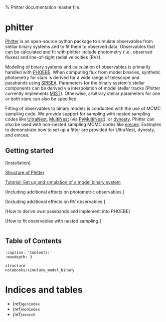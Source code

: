 % Phitter documentation master file.

# phitter

[Phitter](https://github.com/abhimat/phitter) is an open-source python package to simulate observables  from stellar binary systems and to fit them to observed data. Observables that can be calculated and fit with phitter include photometry (i.e., observed fluxes) and line-of-sight radial velocities (RVs).

Modeling of binary systems and calculation of observables is primarily handled with [PHOEBE](http://www.phoebe-project.org). When computing flux from model binaries, synthetic photometry for stars is derived for a wide range of telescope and passbands using [SPISEA](https://spisea.readthedocs.io/en/latest/). Parameters for the binary system's stellar components can be derived via interpolation of model stellar tracks (Phitter currently implements [MIST](http://waps.cfa.harvard.edu/MIST/)). Otherwise, arbitrary stellar parameters for one or both stars can also be specified.

Fitting of observables to binary models is conducted with the use of MCMC sampling code. We provide support for sampling with nested sampling codes like [UltraNest](https://johannesbuchner.github.io/UltraNest/), [MultiNest](https://github.com/farhanferoz/MultiNest) (via [PyMultiNest](https://github.com/JohannesBuchner/PyMultiNest)), or [dynesty](https://dynesty.readthedocs.io/en/stable/index.html). Phitter can also be used with non-nested sampling MCMC codes like [emcee](https://emcee.readthedocs.io/en/stable/). Examples to demonstrate how to set up a fitter are provided for UltraNest, dynesty, and emcee.

## Getting started

\[Installation\]

[Structure of Phitter](structure)

[Tutorial: Set up and simulation of a model binary system](notebooks/simulate_model_binary)

\[Including additional effects on photometric observables.\]

\[Including additional effects on RV observables.\]

\[How to derive own passbands and implement into PHOEBE\]

\[How to fit observables with nested sampling.\]

```{automodapi} phitter.fit
```
   

## Table of Contents

```{toctree}
:caption: 'Contents:'
:maxdepth: 3

structure
notebooks/simulate_model_binary
```


# Indices and tables

- {ref}`genindex`
- {ref}`modindex`
- {ref}`search`
